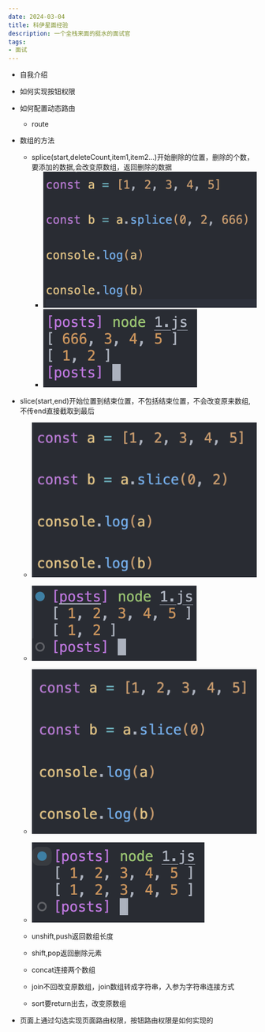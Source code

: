 ```yaml
---
date: 2024-03-04
title: 科伊星面经验
description: 一个全栈来面的挺水的面试官
tags:  
- 面试
---
```


- 自我介绍

- 如何实现按钮权限

- 如何配置动态路由
  - route

- 数组的方法
  - splice(start,deleteCount,item1,item2...)开始删除的位置，删除的个数，要添加的数据,会改变原数组，返回删除的数据
    - ![alt text](../img/科伊星/image.png)
    - ![alt text](../img/科伊星/image-2.png)

- slice(start,end)开始位置到结束位置，不包括结束位置，不会改变原来数组,不传end直接截取到最后
  - ![alt text](../img/科伊星/image-1.png)
  - ![alt text](../img/科伊星/image-3.png)
  - ![alt text](../img/科伊星/image-4.png)
  - ![alt text](../img/科伊星/image-5.png)

  - unshift,push返回数组长度

  - shift,pop返回删除元素

  - concat连接两个数组

  - join不回改变原数组，join数组转成字符串，入参为字符串连接方式

  - sort要return出去，改变原数组

- 页面上通过勾选实现页面路由权限，按钮路由权限是如何实现的
